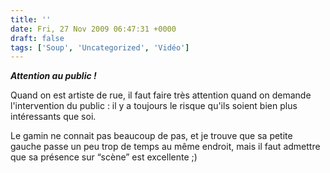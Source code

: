 ```yaml
---
title: ''
date: Fri, 27 Nov 2009 06:47:31 +0000
draft: false
tags: ['Soup', 'Uncategorized', 'Vidéo']
---
```


**_Attention au public !_**

Quand on est artiste de rue, il faut faire très attention quand on demande l'intervention du public : il y a toujours le risque qu'ils soient bien plus intéressants que soi.

Le gamin ne connait pas beaucoup de pas, et je trouve que sa petite gauche passe un peu trop de temps au même endroit, mais il faut admettre que sa présence sur “scène” est excellente ;)